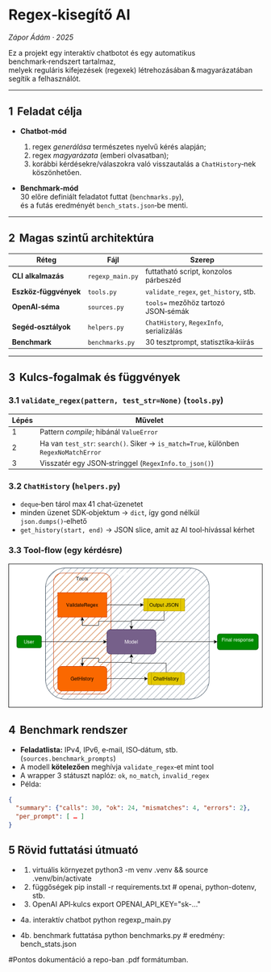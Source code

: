 # Regex‑kisegítő AI
_Zápor Ádám · 2025_

Ez a projekt egy interaktív chatbotot és egy automatikus benchmark‑rendszert tartalmaz,  
melyek reguláris kifejezések (regexek) létrehozásában & magyarázatában segítik a felhasználót.

---

## 1  Feladat célja
* **Chatbot‑mód**  
  1. regex _generálása_ természetes nyelvű kérés alapján;  
  2. regex _magyarázata_ (emberi olvasatban);  
  3. korábbi kérdésekre/válaszokra való visszautalás a `ChatHistory`‑nek köszönhetően.  

* **Benchmark‑mód**  
  30 előre definiált feladatot futtat (`benchmarks.py`),  
  és a futás eredményét `bench_stats.json`‑be menti.

---

## 2  Magas szintű architektúra
| Réteg | Fájl | Szerep |
|-------|------|--------|
| **CLI alkalmazás** | `regexp_main.py` | futtatható script, konzolos párbeszéd |
| **Eszköz‑függvények** | `tools.py` | `validate_regex`, `get_history`, stb. |
| **OpenAI‑séma** | `sources.py` | `tools=` mezőhöz tartozó JSON‑sémák |
| **Segéd‑osztályok** | `helpers.py` | `ChatHistory`, `RegexInfo`, serializálás |
| **Benchmark** | `benchmarks.py` | 30 tesztprompt, statisztika‑kiírás |

---

## 3  Kulcs‑fogalmak és függvények

### 3.1 `validate_regex(pattern, test_str=None)` (`tools.py`)
| Lépés | Művelet |
|-------|---------|
| 1 | Pattern _compile_; hibánál `ValueError` |
| 2 | Ha van `test_str`: `search()`. Siker → `is_match=True`, különben `RegexNoMatchError` |
| 3 | Visszatér egy JSON‑stringgel (`RegexInfo.to_json()`) |

### 3.2 `ChatHistory` (`helpers.py`)
* `deque`‑ben tárol max 41 chat‑üzenetet  
* minden üzenet SDK‑objektum → `dict`, így gond nélkül `json.dumps()`‑elhető  
* `get_history(start, end)` → JSON slice, amit az AI tool‑hívással kérhet

### 3.3 Tool‑flow (egy kérdésre)
<img src="model_flowchart.drawio.png" alt="Architektúra" width="600">

## 4  Benchmark rendszer
* **Feladatlista:** IPv4, IPv6, e‑mail, ISO‑dátum, stb. (`sources.benchmark_prompts`)
* A modell **kötelezően** meghívja `validate_regex`‑et mint tool
* A wrapper 3 státuszt naplóz: `ok`, `no_match`, `invalid_regex`
* Példa:
```json
{
  "summary": {"calls": 30, "ok": 24, "mismatches": 4, "errors": 2},
  "per_prompt": [ … ]
}
```
## 5 Rövid futtatási útmuató

* 1. virtuális környezet
python3 -m venv .venv && source .venv/bin/activate

* 2. függőségek
pip install -r requirements.txt      # openai, python-dotenv, stb.

* 3. OpenAI API‑kulcs
export OPENAI_API_KEY="sk-…"

* 4a. interaktív chatbot
python regexp_main.py

* 4b. benchmark futtatása
python benchmarks.py      # eredmény: bench_stats.json


#Pontos dokumentáció a repo-ban .pdf formátumban.
